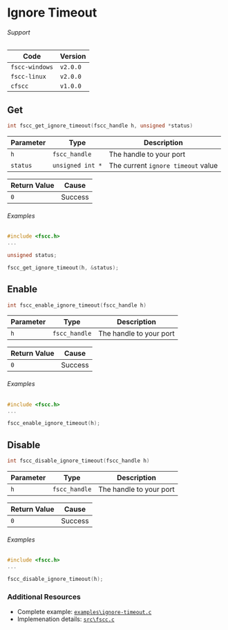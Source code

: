# Ignore Timeout

###### Support
| Code           | Version
| -------------- | --------
| `fscc-windows` | `v2.0.0` 
| `fscc-linux`   | `v2.0.0` 
| `cfscc`        | `v1.0.0`


## Get
```c
int fscc_get_ignore_timeout(fscc_handle h, unsigned *status)
```

| Parameter | Type             | Description
| --------- | ---------------- | ----------------------------------
| `h`       | `fscc_handle`    | The handle to your port
| `status`  | `unsigned int *` | The current `ignore timeout` value

| Return Value | Cause
| ------------ | -------
| `0`            | Success


###### Examples
```c
#include <fscc.h>
...

unsigned status;

fscc_get_ignore_timeout(h, &status);
```


## Enable
```c
int fscc_enable_ignore_timeout(fscc_handle h)
```

| Parameter | Type             | Description
| --------- | ---------------- | -----------------------
| `h`       | `fscc_handle`    | The handle to your port

| Return Value | Cause
| ------------ | -------
| `0`          | Success

###### Examples
```c
#include <fscc.h>
...

fscc_enable_ignore_timeout(h);
```


## Disable
```c
int fscc_disable_ignore_timeout(fscc_handle h)
```

| Parameter | Type             | Description
| --------- | ---------------- | -----------------------
| `h`       | `fscc_handle`    | The handle to your port

| Return Value | Cause
| ------------ | -------
| `0`          | Success

###### Examples
```c
#include <fscc.h>
...

fscc_disable_ignore_timeout(h);
```


### Additional Resources
- Complete example: [`examples\ignore-timeout.c`](https://github.com/commtech/cfscc/blob/master/examples/ignore-timeout.c)
- Implemenation details: [`src\fscc.c`](https://github.com/commtech/cfscc/blob/master/src/fscc.c)
